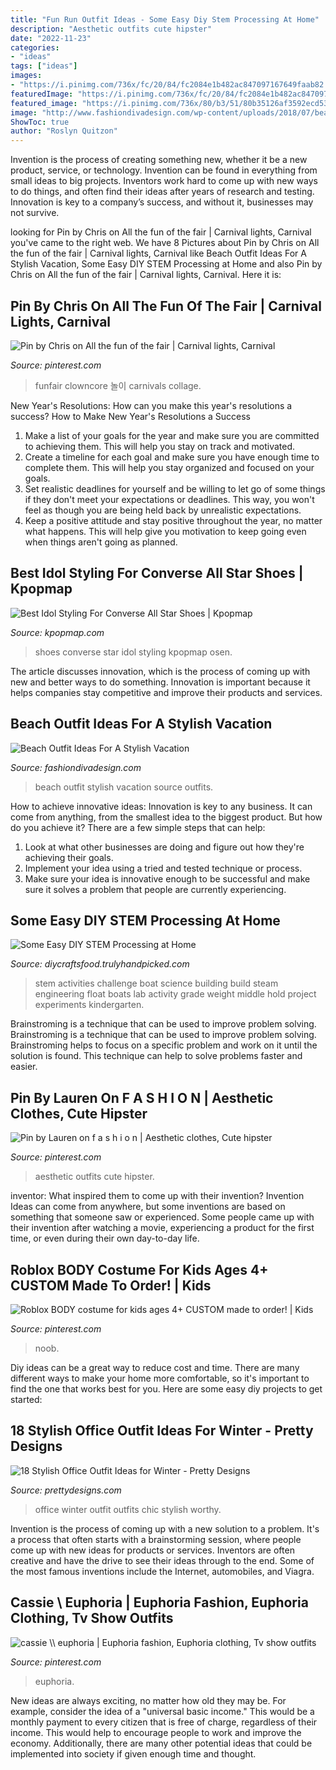 ```yaml
---
title: "Fun Run Outfit Ideas - Some Easy Diy Stem Processing At Home"
description: "Aesthetic outfits cute hipster"
date: "2022-11-23"
categories:
- "ideas"
tags: ["ideas"]
images:
- "https://i.pinimg.com/736x/fc/20/84/fc2084e1b482ac847097167649faab82.jpg"
featuredImage: "https://i.pinimg.com/736x/fc/20/84/fc2084e1b482ac847097167649faab82.jpg"
featured_image: "https://i.pinimg.com/736x/80/b3/51/80b35126af3592ecd53cd33246507447.jpg"
image: "http://www.fashiondivadesign.com/wp-content/uploads/2018/07/beach-outfits-9-.jpg"
ShowToc: true
author: "Roslyn Quitzon"
---
```



Invention is the process of creating something new, whether it be a new product, service, or technology. Invention can be found in everything from small ideas to big projects. Inventors work hard to come up with new ways to do things, and often find their ideas after years of research and testing. Innovation is key to a company’s success, and without it, businesses may not survive.

	

		
looking for Pin by Chris on All the fun of the fair | Carnival lights, Carnival you've came to the right web. We have 8 Pictures about Pin by Chris on All the fun of the fair | Carnival lights, Carnival like Beach Outfit Ideas For A Stylish Vacation, Some Easy DIY STEM Processing at Home and also Pin by Chris on All the fun of the fair | Carnival lights, Carnival. Here it is:
		
    
## Pin By Chris On All The Fun Of The Fair | Carnival Lights, Carnival

<img loading=lazy src="https://i.pinimg.com/736x/3f/a1/95/3fa195901bc9a408bffcea6f3fe80119.jpg" onerror="this.onerror=null;this.src='https://tse1.mm.bing.net/th?id=OIP.2voaWHanGcNBVrf0RA0K5wHaJ3&amp;pid=15.1';" alt="Pin by Chris on All the fun of the fair | Carnival lights, Carnival">

_Source: pinterest.com_

>funfair clowncore 놀이 carnivals collage. 

	

New Year's Resolutions: How can you make this year's resolutions a success?
How to Make New Year's Resolutions a Success
1. Make a list of your goals for the year and make sure you are committed to achieving them. This will help you stay on track and motivated.
2. Create a timeline for each goal and make sure you have enough time to complete them. This will help you stay organized and focused on your goals.
3. Set realistic deadlines for yourself and be willing to let go of some things if they don't meet your expectations or deadlines. This way, you won't feel as though you are being held back by unrealistic expectations.
4. Keep a positive attitude and stay positive throughout the year, no matter what happens. This will help give you motivation to keep going even when things aren't going as planned.

    
## Best Idol Styling For Converse All Star Shoes | Kpopmap

<img loading=lazy src="https://image.kpopmap.com/2020/08/photo-1-15692587600161328334248-0713.jpg" onerror="this.onerror=null;this.src='https://tse2.mm.bing.net/th?id=OIP.5A53P_YXgovO-PkS9eaYTgHaNJ&amp;pid=15.1';" alt="Best Idol Styling For Converse All Star Shoes | Kpopmap">

_Source: kpopmap.com_

>shoes converse star idol styling kpopmap osen. 

	

The article discusses innovation, which is the process of coming up with new and better ways to do something. Innovation is important because it helps companies stay competitive and improve their products and services.

    
## Beach Outfit Ideas For A Stylish Vacation

<img loading=lazy src="http://www.fashiondivadesign.com/wp-content/uploads/2018/07/beach-outfits-9-.jpg" onerror="this.onerror=null;this.src='https://tse2.mm.bing.net/th?id=OIP.u5EHzoRPkaURMYPfYHe0-AHaLG&amp;pid=15.1';" alt="Beach Outfit Ideas For A Stylish Vacation">

_Source: fashiondivadesign.com_

>beach outfit stylish vacation source outfits. 

	

How to achieve innovative ideas:
Innovation is key to any business. It can come from anything, from the smallest idea to the biggest product. But how do you achieve it? There are a few simple steps that can help:
1. Look at what other businesses are doing and figure out how they're achieving their goals.
2. Implement your idea using a tried and tested technique or process.
3. Make sure your idea is innovative enough to be successful and make sure it solves a problem that people are currently experiencing.

    
## Some Easy DIY STEM Processing At Home

<img loading=lazy src="https://diycraftsfood.trulyhandpicked.com/wp-content/uploads/2016/05/stem-activities_mv.jpg" onerror="this.onerror=null;this.src='https://tse1.mm.bing.net/th?id=OIP.4ZCIUzuzhM-WLzHeC7pekgHaJ3&amp;pid=15.1';" alt="Some Easy DIY STEM Processing at Home">

_Source: diycraftsfood.trulyhandpicked.com_

>stem activities challenge boat science building build steam engineering float boats lab activity grade weight middle hold project experiments kindergarten. 

	

Brainstroming is a technique that can be used to improve problem solving.
Brainstroming is a technique that can be used to improve problem solving. Brainstroming helps to focus on a specific problem and work on it until the solution is found. This technique can help to solve problems faster and easier.

    
## Pin By Lauren On F A S H I O N | Aesthetic Clothes, Cute Hipster

<img loading=lazy src="https://i.pinimg.com/736x/80/b3/51/80b35126af3592ecd53cd33246507447.jpg" onerror="this.onerror=null;this.src='https://tse1.mm.bing.net/th?id=OIP.igrv0iya24UuFSDJ8ji1mwHaMY&amp;pid=15.1';" alt="Pin by Lauren on f a s h i o n | Aesthetic clothes, Cute hipster">

_Source: pinterest.com_

>aesthetic outfits cute hipster. 

	

inventor: What inspired them to come up with their invention?
Invention Ideas can come from anywhere, but some inventions are based on something that someone saw or experienced. Some people came up with their invention after watching a movie, experiencing a product for the first time, or even during their own day-to-day life.

    
## Roblox BODY Costume For Kids Ages 4+ CUSTOM Made To Order! | Kids

<img loading=lazy src="https://i.pinimg.com/736x/70/68/38/7068388621162cd450eb60901fd61d92.jpg" onerror="this.onerror=null;this.src='https://tse4.mm.bing.net/th?id=OIP.HhkxseyxjyMjf6XeG9GnZAHaMR&amp;pid=15.1';" alt="Roblox BODY costume for kids ages 4+ CUSTOM made to order! | Kids">

_Source: pinterest.com_

>noob. 

	

Diy ideas can be a great way to reduce cost and time. There are many different ways to make your home more comfortable, so it's important to find the one that works best for you. Here are some easy diy projects to get started: 

    
## 18 Stylish Office Outfit Ideas For Winter - Pretty Designs

<img loading=lazy src="http://www.prettydesigns.com/wp-content/uploads/2017/12/18-stylish-office-outfit-ideas-for-winter-2018-3.jpg" onerror="this.onerror=null;this.src='https://tse1.mm.bing.net/th?id=OIP.Lj8F81_6lOQ998AIc3qUBgHaLL&amp;pid=15.1';" alt="18 Stylish Office Outfit Ideas for Winter - Pretty Designs">

_Source: prettydesigns.com_

>office winter outfit outfits chic stylish worthy. 

	

Invention is the process of coming up with a new solution to a problem. It's a process that often starts with a brainstorming session, where people come up with new ideas for products or services. Inventors are often creative and have the drive to see their ideas through to the end. Some of the most famous inventions include the Internet, automobiles, and Viagra.

    
## Cassie \\ Euphoria | Euphoria Fashion, Euphoria Clothing, Tv Show Outfits

<img loading=lazy src="https://i.pinimg.com/736x/fc/20/84/fc2084e1b482ac847097167649faab82.jpg" onerror="this.onerror=null;this.src='https://tse2.mm.bing.net/th?id=OIP.F5T5WhocuFwiFTApVIAPEwHaNL&amp;pid=15.1';" alt="cassie \\ euphoria | Euphoria fashion, Euphoria clothing, Tv show outfits">

_Source: pinterest.com_

>euphoria. 

	

New ideas are always exciting, no matter how old they may be. For example, consider the idea of a "universal basic income." This would be a monthly payment to every citizen that is free of charge, regardless of their income. This would help to encourage people to work and improve the economy. Additionally, there are many other potential ideas that could be implemented into society if given enough time and thought.

